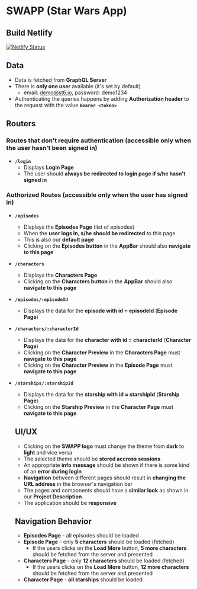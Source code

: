 # SWAPP (Star Wars App)

## Build Netlify

[![Netlify Status](https://api.netlify.com/api/v1/badges/251cc6f9-d584-4ae5-a492-88e0cf60134c/deploy-status)](https://app.netlify.com/sites/swapp-graphql-live/deploys)

## Data
- Data is fetched from **GraphQL Server**
- There is **only one user** available (it's set by default)
  - email: demo@st6.io, password: demo1234
- Authenticating the queries happens by adding **Authorization header** to the request with the value **`Bearer <token>`**

## Routers

### Routes that don't require authentication (accessible only when the user hasn't been signed in)
- **`/login`**
  - Displays **Login Page**
  - The user should **always be redirected to login page if s/he hasn't signed in**

### Authorized Routes (accessible only when the user has signed in)
- **`/episodes`** 
  - Displays the **Episodes Page** (list of episodes)
  - When the **user logs in, s/he should be redirected** to this page
  - This is also our **default page**
  - Clicking on the **Episodes button** in the **AppBar** should also **navigate to this page**
- **`/characters`**
  - Displays the **Characters Page**
  - Clicking on the **Characters button** in the **AppBar** should also **navigate to this page**
- **`/episodes/:episodeId`**
  - Displays the data for the **episode with id = episodeId** (**Episode Page**)
- **`/characters/:characterId`**
  - Displays the data for the **character with id = characterId** (**Character Page**)
  - Clicking on the **Character Preview** in the **Characters Page** must **navigate to this page**
  - Clicking on the **Character Preview** in the **Episode Page** must **navigate to this page**
- **`/starships/:starshipId`**
  - Displays the data for the **starship with id = starshipId** (**Starship Page**)
  - Clicking on the **Starship Preview** in the **Character Page** must **navigate to this page**
  
  ## UI/UX
  - Clicking on the **SWAPP logo** must change the theme from **dark** to **light** and vice versa
  - The selected theme should be **stored accross sessions**
  - An appropriate **info message** should be shown if there is some kind of an **error during login**
  - **Navigation** between different pages should result in **changing the URL address** in the browser's navigation bar
  - The pages and components should have a **similar look** as shown in our **Project Description**
  - The application should be **responsive**
  
  ## Navigation Behavior
  - **Episodes Page** - all episodes should be loaded
  - **Episode Page** - only **5 characters** should be loaded (fetched)
    - If the users clicks on the **Load More** button, **5 more characters** should be fetched from the server and presented
  - **Characters Page** - only **12 characters** should be loaded (fetched)
     - If the users clicks on the **Load More** button, **12 more characters** should be fetched from the server and presented
  - **Character Page** - **all starships** should be loaded